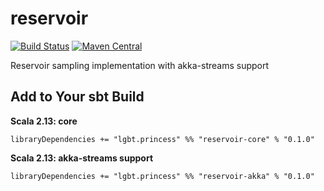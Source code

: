 # reservoir

[![Build Status](https://travis-ci.org/NthPortal/reservoir.svg?branch=master)](https://travis-ci.org/NthPortal/reservoir)
[![Maven Central](https://maven-badges.herokuapp.com/maven-central/lgbt.princess/reservoir-core_2.13/badge.svg)](https://maven-badges.herokuapp.com/maven-central/lgbt.princess/reservoir-core_2.13)

Reservoir sampling implementation with akka-streams support

## Add to Your sbt Build

**Scala 2.13: core**

```sbtshell
libraryDependencies += "lgbt.princess" %% "reservoir-core" % "0.1.0"
```

**Scala 2.13: akka-streams support**

```sbtshell
libraryDependencies += "lgbt.princess" %% "reservoir-akka" % "0.1.0"
```
